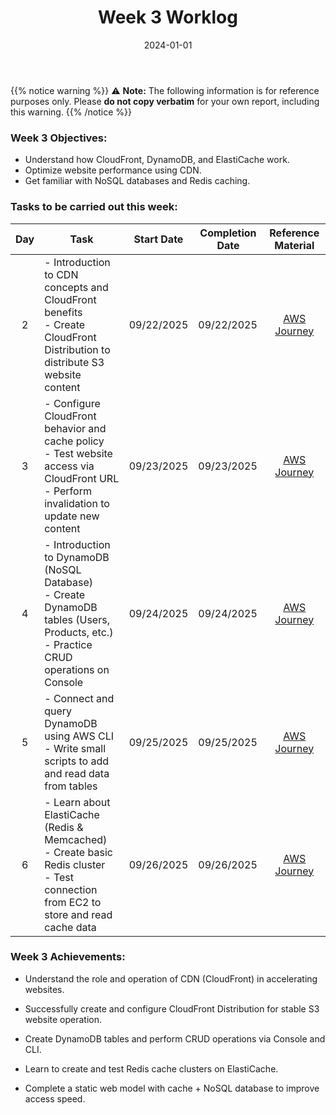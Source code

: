 ﻿---
title: "Week 3 Worklog"
date: "2024-01-01"
weight: 1
chapter: false
pre: " <b> 1.3. </b> "
---
{{% notice warning %}} 
⚠️ **Note:** The following information is for reference purposes only. Please **do not copy verbatim** for your own report, including this warning.
{{% /notice %}}


### Week 3 Objectives:

* Understand how CloudFront, DynamoDB, and ElastiCache work.
* Optimize website performance using CDN.
* Get familiar with NoSQL databases and Redis caching.

### Tasks to be carried out this week:
| Day | Task                                                                                                                                                                                                   | Start Date | Completion Date | Reference Material                        |
| :-: | ------------------------------------------------------------------------------------------------------------------------------------------------------------------------------------------------------ | ---------- | --------------- | :--------: |
| 2   | - Introduction to CDN concepts and CloudFront benefits <br> - Create CloudFront Distribution to distribute S3 website content                                                                         | 09/22/2025 | 09/22/2025      | [AWS Journey](https://cloudjourney.awsstudygroup.com/) |
| 3   | - Configure CloudFront behavior and cache policy <br> - Test website access via CloudFront URL <br> - Perform invalidation to update new content                                                      | 09/23/2025 | 09/23/2025      | [AWS Journey](https://cloudjourney.awsstudygroup.com/) |
| 4   | - Introduction to DynamoDB (NoSQL Database) <br> - Create DynamoDB tables (Users, Products, etc.) <br> - Practice CRUD operations on Console                                                          | 09/24/2025 | 09/24/2025      | [AWS Journey](https://cloudjourney.awsstudygroup.com/) |
| 5   | - Connect and query DynamoDB using AWS CLI <br> - Write small scripts to add and read data from tables                                                                                              | 09/25/2025 | 09/25/2025      | [AWS Journey](https://cloudjourney.awsstudygroup.com/) |
| 6   | - Learn about ElastiCache (Redis & Memcached) <br> - Create basic Redis cluster <br> - Test connection from EC2 to store and read cache data                                                          | 09/26/2025 | 09/26/2025      | [AWS Journey](https://cloudjourney.awsstudygroup.com/) |

### Week 3 Achievements:

* Understand the role and operation of CDN (CloudFront) in accelerating websites.

* Successfully create and configure CloudFront Distribution for stable S3 website operation.

* Create DynamoDB tables and perform CRUD operations via Console and CLI.

* Learn to create and test Redis cache clusters on ElastiCache.

* Complete a static web model with cache + NoSQL database to improve access speed.


